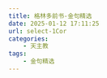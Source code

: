 ```yaml
---
title: 格林多前书-金句精选
date: 2025-01-12 17:11:25
url: select-1Cor
categories: 
    - 天主教
tags:
    - 金句精选
---
```


